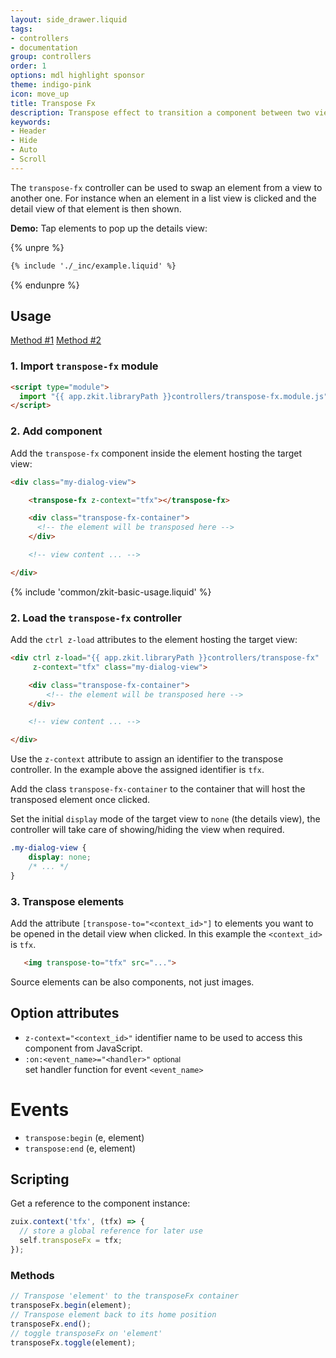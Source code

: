 ```yaml
---
layout: side_drawer.liquid
tags:
- controllers
- documentation
group: controllers
order: 1
options: mdl highlight sponsor
theme: indigo-pink
icon: move_up
title: Transpose Fx
description: Transpose effect to transition a component between two views
keywords:
- Header
- Hide
- Auto
- Scroll
---
```


The `transpose-fx` controller can be used to swap an element from a view to another one.
For instance when an element in a list view is clicked and the detail view of that element is then shown.


**Demo:** Tap elements to pop up the details view:

{% unpre %}
```html
{% include './_inc/example.liquid' %}
```
{% endunpre %}


<!--
<div layout="row center-center">
  <video controls autoplay loop width="100%" style="max-width: 560px">
    <source src="transpose-fx-example.m4v" type="video/webm">
  </video>
</div> 
-->

## Usage

<div class="mdl-tabs mdl-js-tabs mdl-js-ripple-effect">
  <div class="mdl-tabs__tab-bar" layout="row top-left">
      <a href="#module" class="mdl-tabs__tab is-active">Method #1</a>
      <a href="#script" class="mdl-tabs__tab">Method #2</a>
  </div>
  <div class="mdl-tabs__panel is-active" id="module">

### 1. Import `transpose-fx` module

```html
<script type="module">
  import "{{ app.zkit.libraryPath }}controllers/transpose-fx.module.js";
</script>
```

### 2. Add component

Add the `transpose-fx` component inside the element hosting the target view:

```html
<div class="my-dialog-view">

    <transpose-fx z-context="tfx"></transpose-fx>

    <div class="transpose-fx-container">
      <!-- the element will be transposed here -->
    </div>

    <!-- view content ... -->

</div>
```

  </div>
  <div class="mdl-tabs__panel" id="script">


{% include 'common/zkit-basic-usage.liquid' %}

### 2. Load the `transpose-fx` controller

Add the `ctrl z-load` attributes to the element hosting the target view:

```html
<div ctrl z-load="{{ app.zkit.libraryPath }}controllers/transpose-fx"
     z-context="tfx" class="my-dialog-view">

    <div class="transpose-fx-container">
        <!-- the element will be transposed here -->
    </div>

    <!-- view content ... -->

</div>
```

  </div>
</div>

Use the `z-context` attribute to assign an identifier to the transpose controller. In the example above the assigned
identifier is `tfx`.

Add the class `transpose-fx-container` to the container that will host the transposed element once clicked.

Set the initial `display` mode of the target view to `none` (the details view), the controller will take care of
showing/hiding the view when required.

```css
.my-dialog-view {
    display: none;
    /* ... */
}
```


### 3. Transpose elements

Add the attribute `[transpose-to="<context_id>"]` to elements you want to be opened in the detail view when clicked.
In this example the `<context_id>` is `tfx`. 

```html
   <img transpose-to="tfx" src="...">
```

Source elements can be also components, not just images.


## Option attributes

- `z-context="<context_id>"`
  identifier name to be used to access this component from JavaScript.
- `:on:<event_name>="<handler>"` <small>optional</small>  
  set handler function for event `<event_name>`


# Events

- `transpose:begin` (e, element)
- `transpose:end` (e, element)


## Scripting

Get a reference to the component instance:

```js
zuix.context('tfx', (tfx) => {
  // store a global reference for later use
  self.transposeFx = tfx;
});
```

### Methods

```js
// Transpose 'element' to the transposeFx container
transposeFx.begin(element);
// Transpose element back to its home position
transposeFx.end();
// toggle transposeFx on 'element'
transposeFx.toggle(element);
```
